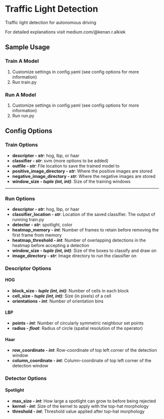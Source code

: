 # Traffic Light Detection

Traffic light detection for autonomous driving


For detailed explanations visit medium.com/@kenan.r.alkiek 

## Sample Usage
### Train A Model

1. Customize settings in config.yaml (see config options for more information)
2. Run train.py
    
### Run A Model

1. Customize settings in config.yaml (see config options for more information)
2. Run run.py


## Config Options


### Train Options
* **descriptor - _str_**: hog, lbp, or haar
* **classifier - _str_**: svm (more options to be added)
* **outfile - _str_**: File location to save the trained model to
* **positive_image_directory - _str_**: Where the positive images are stored
* **negative_image_directory - _str_**: Where the negative images are stored
* **window_size - _tuple (int, int)_**: Size of the training windows

      
***

### Run Options
* **descriptor - _str_**: hog, lbp, or haar
* **classifier_location - _str_**: Location of the saved classifier. The output of running train.py
* **detector - _str_**: spotlight, color
* **heatmap_memory - _int_**: Number of frames to retain before removing the first frame from memory
* **heatmap_threshold - _int_**: Number of overlapping detections in the heatmap before accepting a detection 
* **window_size - _tuple (int, int)_**: Size of the boxes to classify and draw on
* **image_directory - _str_**: Image directory to run the classifier on

### Descriptor Options

#### HOG
* **block_size - _tuple (int, int)_**:  Number of cells in each block
* **cell_size - _tuple (int, int)_**: Size (in pixels) of a cell
* **orientations - _int_**: Number of orientation bins

#### LBP
* **points - _int_**: Number of circularly symmetric neighbour set points 
* **radius - _float_**: Radius of circle (spatial resolution of the operator)

#### Haar
* **row_coordinate - _int_**: Row-coordinate of top left corner of the detection window
* **column_coordinate - _int_**: Column-coordinate of top left corner of the detection window


### Detector Options

#### Spotlight
* **max_size - _int_**: How large a spotlight can grow to before being rejected
* **kernel - _int_**: Size of the kernel to apply with the top-hat morphology
* **threshold - _int_**: Threshold value applied after top-hat morphology
